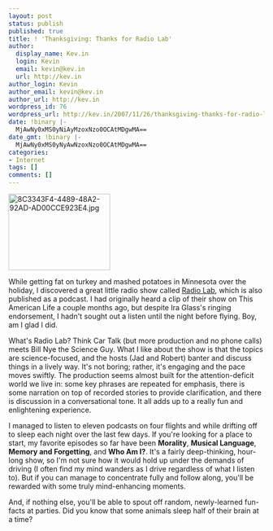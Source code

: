 ```yaml
---
layout: post
status: publish
published: true
title: ! 'Thanksgiving: Thanks for Radio Lab'
author:
  display_name: Kev.in
  login: Kevin
  email: kevin@kev.in
  url: http://kev.in
author_login: Kevin
author_email: kevin@kev.in
author_url: http://kev.in
wordpress_id: 76
wordpress_url: http://kev.in/2007/11/26/thanksgiving-thanks-for-radio-lab/
date: !binary |-
  MjAwNy0xMS0yNiAyMzoxNzo0OCAtMDgwMA==
date_gmt: !binary |-
  MjAwNy0xMS0yNyAwNzoxNzo0OCAtMDgwMA==
categories:
- Internet
tags: []
comments: []
---
```

<p><img class="alignright" src="http://kev.in/wp-content/uploads/2007/11/8c3343f4-4489-48a2-92ad-ad00cce923e4.jpg" alt="8C3343F4-4489-48A2-92AD-AD00CCE923E4.jpg" border="0" width="200" height="150" />
<p>While getting fat on turkey and mashed potatoes in Minnesota over the holiday, I discovered a great little radio show called <a href="http://www.wnyc.org/shows/radiolab/">Radio Lab</a>, which is also published as a podcast. I had originally heard a clip of their show on This American Life a couple months ago, but despite Ira Glass's ringing endorsement, I hadn't sought out a listen until the night before flying. Boy, am I glad I did.</p>
<p>What's Radio Lab? Think Car Talk (but more production and no phone calls) meets Bill Nye the Science Guy.  What I like about the show is that the topics are science-focused, and the hosts (Jad and Robert) banter and discuss things in a lively way. It's not boring; rather, it's engaging and the pace moves swiftly. The production seems almost built for the attention-deficit world we live in: some key phrases are repeated for emphasis, there is some narration on top of recorded stories to provide clarification, and there is discussion in a conversational tone. It all adds up to a really fun and enlightening experience.</p>
<p>I managed to listen to eleven podcasts on four flights and while drifting off to sleep each night over the last few days. If you're looking for a place to start, my favorite episodes so far have been <strong>Morality</strong>, <strong>Musical Language</strong>, <strong>Memory and Forgetting</strong>, and <strong>Who Am I?</strong>. It's a fairly deep-thinking, hour-long show, so I'm not sure how it would hold up under the demands of driving (I often find my mind wanders as I drive regardless of what I listen to). But if you can manage to concentrate fully and follow along, you'll be rewarded with some truly mind-enhancing moments.</p>
<p>And, if nothing else, you'll be able to spout off random, newly-learned fun-facts at parties. Did you know that some animals sleep half of their brain at a time?</p>

